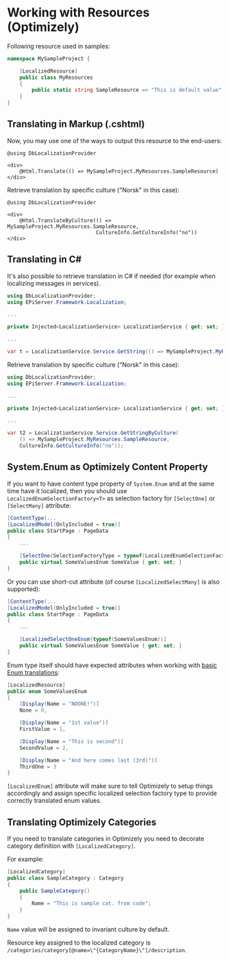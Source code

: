 # Working with Resources (Optimizely)

Following resource used in samples:

```csharp
namespace MySampleProject {

    [LocalizedResource]
    public class MyResources
    {
        public static string SampleResource => "This is default value";
    }
}
```

## Translating in Markup (.cshtml)

Now, you may use one of the ways to output this resource to the end-users:

```
@using DbLocalizationProvider

<div>
    @Html.Translate(() => MySampleProject.MyResources.SampleResource)
</div>
```

Retrieve translation by specific culture ("Norsk" in this case):

```
@using DbLocalizationProvider

<div>
    @Html.TranslateByCulture(() => MySampleProject.MyResources.SampleResource,
                             CultureInfo.GetCultureInfo("no"))
</div>
```


## Translating in C#

It's also possible to retrieve translation in C# if needed (for example when localizing messages in services).

```csharp
using DbLocalizationProvider;
using EPiServer.Framework.Localization;

...

private Injected<LocalizationService> LocalizationService { get; set; }

...

var t = LocalizationService.Service.GetString(() => MySampleProject.MyResources.SampleResource);
```

Retrieve translation by specific culture ("Norsk" in this case):

```csharp
using DbLocalizationProvider;
using EPiServer.Framework.Localization;

...

private Injected<LocalizationService> LocalizationService { get; set; }

...

var t2 = LocalizationService.Service.GetStringByCulture(
    () => MySampleProject.MyResources.SampleResource,
    CultureInfo.GetCultureInfo("no"));
```

## System.Enum as Optimizely Content Property

If you want to have content type property of `System.Enum` and at the same time have it localized, then you should use `LocalizedEnumSelectionFactory<T>` as selection factory for `[SelectOne]` or `[SelectMany]` attribute:

```csharp
[ContentType(...
[LocalizedModel(OnlyIncluded = true)]
public class StartPage : PageData
{
    ...

    [SelectOne(SelectionFactoryType = typeof(LocalizedEnumSelectionFactory<SomeValuesEnum>))]
    public virtual SomeValuesEnum SomeValue { get; set; }
}
```

Or you can use short-cut attribute (of course `[LocalizedSelectMany]` is also supported):

```csharp
[ContentType(...
[LocalizedModel(OnlyIncluded = true)]
public class StartPage : PageData
{
    ...

    [LocalizedSelectOneEnum(typeof(SomeValuesEnum))]
    public virtual SomeValuesEnum SomeValue { get; set; }
}
```

Enum type itself should have expected attributes when working with [basic Enum translations](https://github.com/valdisiljuconoks/LocalizationProvider/blob/master/docs/translate-enum-net.md):

```csharp
[LocalizedResource]
public enum SomeValuesEnum
{
    [Display(Name = "NOONE!")]
    None = 0,

    [Display(Name = "1st value")]
    FirstValue = 1,

    [Display(Name = "This is second")]
    SecondValue = 2,

    [Display(Name = "And here comes last (3rd)")]
    ThirdOne = 3
}
```

`[LocalizedEnum]` attribute will make sure to tell Optimizely to setup things accordingly and assign specific localized selection factory type to provide correctly translated enum values.

## Translating Optimizely Categories

If you need to translate categories in Optimizely you need to decorate category definition with `[LocalizedCategory]`.

For example:

```csharp
[LocalizedCategory]
public class SampleCategory : Category
{
    public SampleCategory()
    {
        Name = "This is sample cat. from code";
    }
}
```

`Name` value will be assigned to invariant culture by default.

Resource key assigned to the localized category is `/categories/category[@name=\"{CategoryName}\"]/description`.
